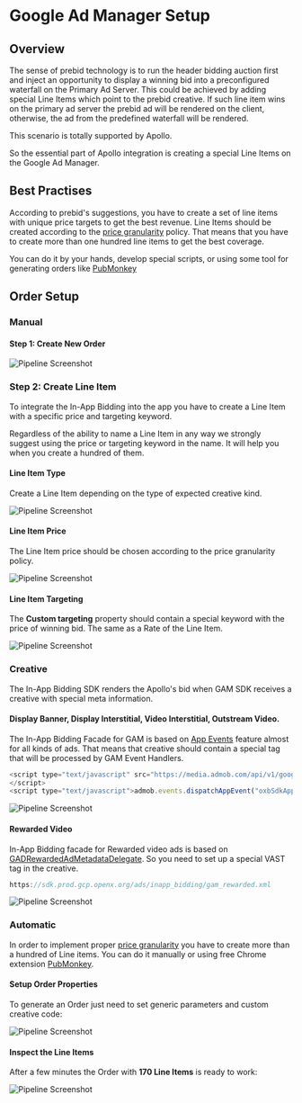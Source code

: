 # Google Ad Manager Setup

## Overview

The sense of prebid technology is to run the header bidding auction first and inject an opportunity to display a winning bid into a preconfigured waterfall on the Primary Ad Server. This could be achieved by adding special Line Items which point to the prebid creative. If such line item wins on the primary ad server the prebid ad will be rendered on the client, otherwise, the ad from the predefined waterfall will be rendered.

This scenario is totally supported by Apollo.

So the essential part of Apollo integration is creating a special Line Items on the Google Ad Manager.  

## Best Practises 

According to prebid's suggestions, you have to create a set of line items with unique price targets to get the best revenue. Line Items should be created according to the [price granularity](http://prebid.org/prebid-mobile/adops-price-granularity.html#autoGranularityBucket) policy. That means that you have to create more than one hundred line items to get the best coverage.

You can do it by your hands, develop special scripts, or using some tool for generating orders like [PubMonkey](https://chrome.google.com/webstore/detail/pubmonkey/cjbdhopmleoleednpeaknmmbepfkhaml?hl=en)

## Order Setup

### Manual

#### Step 1: Create New Order

 <img src="../res/orders/order-gam-create.png" alt="Pipeline Screenshot" align="center">

### Step 2: Create Line Item

To integrate the In-App Bidding into the app you have to create a Line Item with a specific price and targeting keyword.

Regardless of the ability to name a Line Item in any way we strongly suggest using the price or targeting keyword in the name. It will help you when you create a hundred of them.

#### Line Item Type

Create a Line Item depending on the type of expected creative kind.

<img src="../res/orders/order-gam-li-create.png" alt="Pipeline Screenshot" align="center">

#### Line Item Price

The Line Item price should be chosen according to the price granularity policy.

<img src="../res/orders/order-gam-li-price.png" alt="Pipeline Screenshot" align="center">

#### Line Item Targeting

The **Custom targeting** property should contain a special keyword with the price of winning bid. The same as a Rate of the Line Item.

<img src="../res/orders/order-gam-li-targeting.png" alt="Pipeline Screenshot" align="center">


### Creative 

The In-App Bidding SDK renders the Apollo's bid when GAM SDK receives a creative with special meta information.  

#### Display Banner, Display Interstitial, Video Interstitial, Outstream Video.


The In-App Bidding Facade for GAM is based on [App Events](https://developers.google.com/ad-manager/mobile-ads-sdk/ios/banner#app_events) feature almost for all kinds of ads. That means that creative should contain a special tag that will be processed by GAM Event Handlers.

``` js
<script type="text/javascript" src="https://media.admob.com/api/v1/google_mobile_app_ads.js">
</script>
<script type="text/javascript">admob.events.dispatchAppEvent("oxbSdkAppEvent","");</script>
```

<img src="../res/orders/order-gam-creative-banner.png" alt="Pipeline Screenshot" align="center">


#### Rewarded Video

In-App Bidding facade for Rewarded video ads is based on [GADRewardedAdMetadataDelegate](https://developers.google.com/admob/ios/api/reference/Protocols/GADRewardedAdMetadataDelegate). So you need to set up a special VAST tag in the creative.

``` js
https://sdk.prod.gcp.openx.org/ads/inapp_bidding/gam_rewarded.xml
```

<img src="../res/orders/order-gam-creative-rewarded.png" alt="Pipeline Screenshot" align="center">

### Automatic


In order to implement proper [price granularity](http://prebid.org/prebid-mobile/adops-price-granularity.html#autoGranularityBucket) you have to create more than a hundred of Line items. You can do it manually or using free Chrome extension [PubMonkey](https://chrome.google.com/webstore/detail/pubmonkey/cjbdhopmleoleednpeaknmmbepfkhaml?hl=en). 

#### Setup Order Properties

To generate an Order just need to set generic parameters and custom creative code:

<img src="../res/orders/order-gam-pubmonkey-form.png" alt="Pipeline Screenshot" align="center">


#### Inspect the Line Items

After a few minutes the Order with **170 Line Items** is ready to work:

<img src="../res/orders/order-gam-pubmonkey-result.png" alt="Pipeline Screenshot" align="center">


